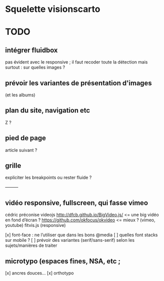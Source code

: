 # Squelette visionscarto

# TODO

## intégrer fluidbox
pas évident avec le responsive ; il faut recoder toute la détection
mais surtout : sur quelles images ?

## prévoir les variantes de présentation d'images
(et les albums)

## plan du site, navigation etc
Z ?

## pied de page
article suivant ?

## grille
expliciter les breakpoints ou rester fluide ?


———

## vidéo responsive, fullscreen, qui fasse vimeo
cédric préconise videojs
http://dfcb.github.io/BigVideo.js/ <= une big vidéo en fond d’écran ?
https://github.com/okfocus/okvideo <= mieux ? (vimeo, youtube)
fitvis.js (responsive)

[x] font-face : ne l’utiliser que dans les bons @media
[ ] quelles font stacks sur mobile ?
     [ ] prévoir des variantes (serif/sans-serif) selon les sujets/manières de traiter

## microtypo (espaces fines, <span class=caps>NSA</span>, etc ;
[x] ancres douces…
[x] orthotypo

